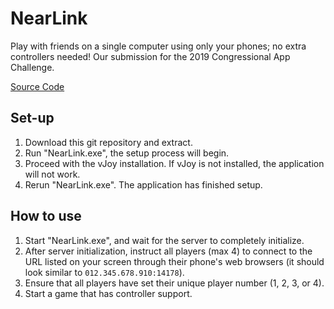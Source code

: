 # NearLink
Play with friends on a single computer using only your phones; no extra controllers needed! Our submission for the 2019 Congressional App Challenge.

[Source Code](https://github.com/seancabahug/NearLink-source)

## Set-up
1. Download this git repository and extract.
2. Run "NearLink.exe", the setup process will begin.
3. Proceed with the vJoy installation. If vJoy is not installed, the application will not work.
4. Rerun "NearLink.exe". The application has finished setup.

## How to use
1. Start "NearLink.exe", and wait for the server to completely initialize.
2. After server initialization, instruct all players (max 4) to connect to the URL listed on your screen through their phone's web browsers (it should look similar to `012.345.678.910:14178`).
3. Ensure that all players have set their unique player number (1, 2, 3, or 4).
4. Start a game that has controller support.
